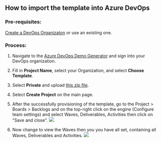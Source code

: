 ## How to import the template into Azure DevOps

### Pre-requisites:

[Create a DevOps Organizaton](https://docs.microsoft.com/en-us/azure/devops/organizations/accounts/create-organization?view=azure-devops#create-an-organization) or use an existing one. 

### Process:

1. Navigate to the [Azure DevOps Demo Generator](https://azuredevopsdemogenerator.azurewebsites.net/Account/Verify) and sign into your DevOps organization.
2. Fill in **Project Name**, select your Organization, and select **Choose Template**.
3. Select **Private** and upload [this zip file](/artifacts/migration-iac.zip).
4. Select **Create Project** on the main page. 
5. After the successfully provisioning of the template, go to the Project > Boards > Backlogs and on the top-right click on the engine (Configure team settings) and select Waves, Deliverables, Activities then click on "Save and close".
![](/png/backlog-settings-1.png)

6. Now change to view the Waves then you you have all set, containing all Waves, Deliverables and Activities.
![](/png/backlog-settings-2.png)
